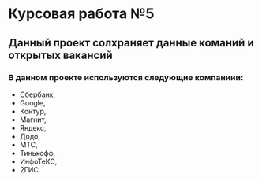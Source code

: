 # Курсовая работа №5
## Данный проект солхраняет данные команий и открытых вакансий
### В данном проекте используются следующие компаниии:
- Сбербанк,
- Google, 
- Контур, 
- Магнит, 
- Яндекс, 
- Додо, 
- МТС, 
- Тинькофф, 
- ИнфоТеКС, 
- 2ГИС
